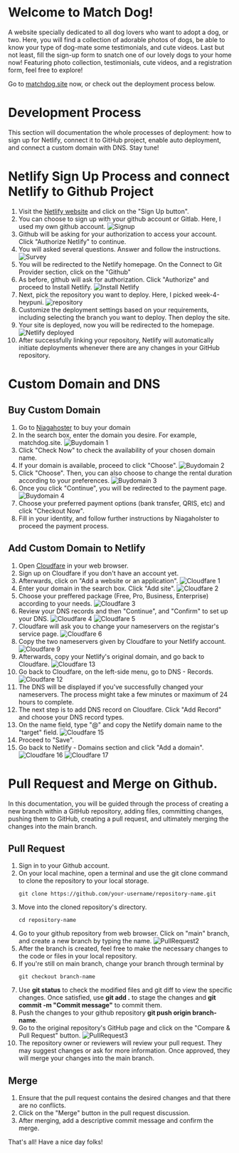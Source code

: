 
# Welcome to Match Dog!

A website specially dedicated to all dog lovers who want to adopt a dog, or two. Here, you will find a collection of adorable photos of dogs, be able to know your type of dog-mate some testimonials, and cute videos. Last but not least, fill the sign-up form to snatch one of our lovely dogs to your home now! Featuring photo collection, testimonials, cute videos, and a registration form, feel free to explore!

Go to [matchdog.site](https://matchdog.site) now, or check out the deployment process below.

# Development Process

This section will documentation the whole processes of deployment: how to sign up for Netlify, connect it to GitHub project, enable auto deployment, and connect a custom domain with DNS. Stay tune!

# Netlify Sign Up Process and connect Netlify to Github Project
1. Visit the [Netlify website](https://app.netlify.com/signup) and click on the "Sign Up button". 
2. You can choose to sign up with your github account or Gitlab. Here, I used my own github account.
![Signup](images/signup1.png)
3. Github will be asking for your authorization to access your account. Click "Authorize Netlify" to continue.
4. You will asked several questions. Answer and follow the instructions.
![Survey](images/signup5.png)
5. You will be redirected to the Netlify homepage. On the Connect to Git Provider section, click on the "Github"
6. As before, github will ask for authorization. Click "Authorize" and proceed to Install Netlify. 
![Install Netlify](images/deploy2.png)
7. Next, pick the repository you want to deploy. Here, I picked week-4-heypuni.
![repository](images/signup3.png)
8. Customize the deployment settings based on your requirements, including selecting the branch you want to deploy. Then deploy the site. 
8. Your site is deployed, now you will be redirected to the homepage.
![Netlify deployed](images/signup4.png)
9. After successfully linking your repository, Netlify will automatically initiate deployments whenever there are any changes in your GitHub repository.

# Custom Domain and DNS

## Buy Custom Domain
1. Go to [Niagahoster](https://www.niagahoster.co.id/) to buy your domain
2. In the search box, enter the domain you desire. For example, matchdog.site. 
![Buydomain 1](images/buydomain1.png)
3. Click "Check Now" to check the availability of your chosen domain name. 
4. If your domain is available, proceed to click "Choose".
![Buydomain 2](images/buydomain2.png)
5. Click "Choose". Then, you can also choose to change the rental duration according to your preferences. 
![Buydomain 3](images/buydomain3.png)
6. Once you click "Continue", you will be redirected to the payment page.
![Buydomain 4](images/buydomain4.png)
7. Choose your preferred payment options (bank transfer, QRIS, etc) and click "Checkout Now".
8. Fill in your identity, and follow further instructions by Niagaholster to proceed the payment process. 

## Add Custom Domain to Netlify
1. Open [Cloudfare](https://www.cloudflare.com/) in your web browser. 
2. Sign up on Cloudfare if you don't have an account yet.
3. Afterwards, click on "Add a website or an application".
![Cloudfare 1](images/cloudfare1.png)
4. Enter your domain in the search box. Click "Add site".
![Cloudfare 2](images/cloudfare2.png)
5. Choose your preffered package (Free, Pro, Business, Enterprise) according to your needs.
![Cloudfare 3](images/cloudfare3.png)
6. Review your DNS records and then "Continue", and "Confirm" to set up your DNS.
![Cloudfare 4](images/cloudfare4.png)
![Cloudfare 5](images/cloudfare5.png)
7. Cloudfare will ask you to change your nameservers on the registar's service page. 
![Cloudfare 6](images/cloudfare6.png)
8. Copy the two nameservers given by Cloudfare to your Netlify account.
![Cloudfare 9](images/cloudfare9.png)
9. Afterwards, copy your Netlify's original domain, and go back to Cloudfare.
![Cloudfare 13](images/cloudfare13.png)
10. Go back to Cloudfare, on the left-side menu, go to DNS - Records.
![Cloudfare 12](images/cloudfare12.png)
11. The DNS will be displayed if you've successfully changed your nameservers. The process might take a few minutes or maximum of 24 hours to complete.
12. The next step is to add DNS record on Cloudfare. Click "Add Record" and choose your DNS record types.
13. On the name field, type "@" and copy the Netlify domain name to the "target" field.
![Cloudfare 15](images/cloudfare15.png)
14. Proceed to "Save".
15. Go back to Netlify - Domains section and click "Add a domain".
![Cloudfare 16](images/cloudfare16.png)
![Cloudfare 17](images/cloudfare17.png)

# Pull Request and Merge on Github.

In this documentation, you will be guided through the process of creating a new branch within a GitHub repository, adding files, committing changes, pushing them to GitHub, creating a pull request, and ultimately merging the changes into the main branch.

## Pull Request
1. Sign in to your Github account.
2. On your local machine, open a terminal and use the git clone command to clone the repository to your local storage.
    ```
    git clone https://github.com/your-username/repository-name.git
    ```
3. Move into the cloned repository's directory.
    ```
    cd repository-name
    ```
4. Go to your github repository from web browser. Click on "main" branch, and create a new branch by typing the name.
![PullRequest2](images/pullreq2.png)
5. After the branch is created, feel free to make the necessary changes to the code or files in your local repository.
6. If you're still on main branch, change your branch through terminal by 
    ```
    git checkout branch-name
    ```
7. Use **git status** to check the modified files and git diff to view the specific changes. Once satisfied, use **git add .** to stage the changes and **git commit -m "Commit message"** to commit them.
8. Push the changes to your github repository **git push origin branch-name**.
9. Go to the original repository's GitHub page and click on the "Compare & Pull Request" button. 
![PullRequest3](images/pullreq3.png)
10. The repository owner or reviewers will review your pull request. They may suggest changes or ask for more information. Once approved, they will merge your changes into the main branch.


## Merge
1. Ensure that the pull request contains the desired changes and that there are no conflicts.
2. Click on the "Merge" button in the pull request discussion. 
3. After merging, add a descriptive commit message and confirm the merge.


That's all! Have a nice day folks!